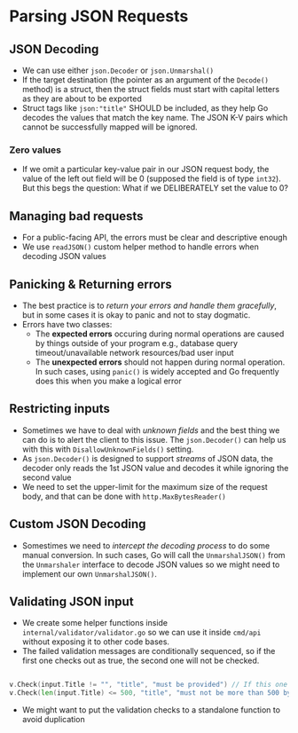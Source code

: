 # Parsing JSON Requests
## JSON Decoding

- We can use either `json.Decoder` or `json.Unmarshal()`
- If the target destination (the pointer as an argument of the `Decode()` method) is a struct, then the struct fields must start with capital letters as they are about to be exported
- Struct tags like `json:"title"` SHOULD be included, as they help Go decodes the values that match the key name. The JSON K-V pairs which cannot be successfully mapped will be ignored.

### Zero values
- If we omit a particular key-value pair in our JSON request body, the value of the left out field will be 0 (supposed the field is of type `int32`). But this begs the question: What if we DELIBERATELY set the value to 0?

## Managing bad requests
- For a public-facing API, the errors must be clear and descriptive enough
- We use `readJSON()` custom helper method to handle errors when decoding JSON values

## Panicking & Returning errors
- The best practice is to *return your errors and handle them gracefully*, but in some cases it is okay to panic and not to stay dogmatic.
- Errors have two classes:
  - The **expected errors** occuring during normal operations are caused by things outside of your program e.g., database query timeout/unavailable network resources/bad user input
  - The **unexpected errors** should not happen during normal operation. In such cases, using `panic()` is widely accepted and Go frequently does this when you make a logical error

## Restricting inputs
- Sometimes we have to deal with *unknown fields* and the best thing we can do is to alert the client to this issue. The `json.Decoder()` can help us with this with `DisallowUnknownFields()` setting.
- As `json.Decoder()` is designed to support *streams* of JSON data, the decoder only reads the 1st JSON value and decodes it while ignoring the second value
- We need to set the upper-limit for the maximum size of the request body, and that can be done with `http.MaxBytesReader()`

## Custom JSON Decoding
- Somestimes we need to *intercept the decoding process* to do some manual conversion. In such cases, Go will call the `UnmarshalJSON()` from the `Unmarshaler` interface to decode JSON values so we might need to implement our own `UnmarshalJSON()`.

## Validating JSON input
- We create some helper functions inside `internal/validator/validator.go` so we can use it inside `cmd/api` without exposing it to other code bases.
- The failed validation messages are conditionally sequenced, so if the first one checks out as true, the second one will not be checked.

```go

v.Check(input.Title != "", "title", "must be provided") // If this one is valid
v.Check(len(input.Title) <= 500, "title", "must not be more than 500 bytes long") // This second message will not be added
```

- We might want to put the validation checks to a standalone function to avoid duplication
